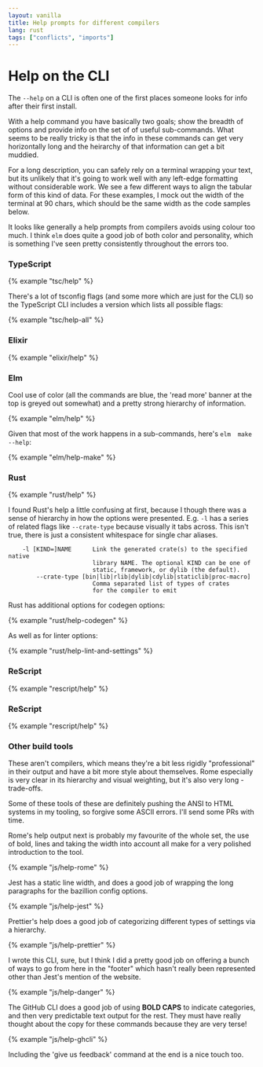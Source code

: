 ```yaml
---
layout: vanilla
title: Help prompts for different compilers
lang: rust
tags: ["conflicts", "imports"]
---
```


# Help on the CLI

The `--help` on a CLI is often one of the first places someone looks for info after their first install.

With a help command you have basically two goals; show the breadth of options and provide info on the set of of useful sub-commands. What seems to be really tricky is that the info in these commands can get very horizontally long and the heirarchy of that information can get a bit muddied.

For a long description, you can safely rely on a terminal wrapping your text, but its unlikely that it's going to work well with any left-edge formatting without considerable work. We see a few different ways to align the tabular form of this kind of data. For these examples, I mock out the width of the terminal at 90 chars, which should be the same width as the code samples below.

It looks like generally a help prompts from compilers avoids using colour too much. I think `elm` does quite a good job of both color and personality, which is something I've seen pretty consistently throughout the errors too.

### TypeScript

{% example "tsc/help" %}

There's a lot of tsconfig flags (and some more which are just for the CLI) so the TypeScript CLI includes a  version which lists all possible flags:

{% example "tsc/help-all" %}

### Elixir

{% example "elixir/help" %}

### Elm

Cool use of color (all the commands are blue, the 'read more' banner at the top is greyed out somewhat) and a pretty strong hierarchy of information.

{% example "elm/help" %}

Given that most of the work happens in a sub-commands, here's `elm  make --help`:

{% example "elm/help-make" %}

### Rust

{% example "rust/help" %}

I found Rust's help a little confusing at first, because I though there was a sense of hierarchy in how the options were presented. E.g. `-l` has a series of related flags like `--crate-type` because visually it tabs across. This isn't true, there is just a consistent whitespace for single char aliases.

```
    -l [KIND=]NAME      Link the generated crate(s) to the specified native
                        library NAME. The optional KIND can be one of
                        static, framework, or dylib (the default).
        --crate-type [bin|lib|rlib|dylib|cdylib|staticlib|proc-macro]
                        Comma separated list of types of crates
                        for the compiler to emit
```

Rust has additional options for codegen options:

{% example "rust/help-codegen" %}

As well as for linter options:

{% example "rust/help-lint-and-settings" %}

### ReScript

{% example "rescript/help" %}

### ReScript

{% example "rescript/help" %}

### Other build tools

These aren't compilers, which means they're a bit less rigidly "professional" in their output and have a bit more style about themselves. Rome especially is very clear in its hierarchy and visual weighting, but it's also very long - trade-offs. 

Some of these tools of these are definitely pushing the ANSI to HTML systems in my tooling, so forgive some ASCII errors. I'll send some PRs with time.

Rome's help output next is probably my favourite of the whole set, the use of bold, lines and taking the width into account all make for a very polished introduction to the tool.

{% example "js/help-rome" %}

Jest has a static line width, and does a good job of wrapping the long paragraphs for the bazillion config options.

{% example "js/help-jest" %}

Prettier's help does a good job of categorizing different types of settings via a hierarchy.

{% example "js/help-prettier" %}

I wrote this CLI, sure, but I think I did a pretty good job on offering a bunch of ways to go from here in the "footer" which hasn't really been represented other than Jest's mention of the website.

{% example "js/help-danger" %}

The GitHub CLI does a good job of using **BOLD CAPS** to indicate categories, and then very predictable text output for the rest. They must have really thought about the copy for these commands because they are very terse!

{% example "js/help-ghcli" %}

Including the 'give us feedback' command at the end is a nice touch too.
